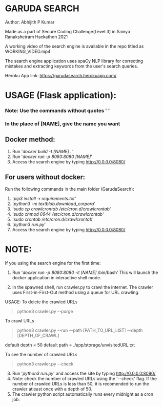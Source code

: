 # GARUDA SEARCH

Author: Abhijith P Kumar

Made as a part of Secure Coding Challenge(Level 3) in Sainya Ranakshetram Hackathon 2021

A working video of the search engine is available in the repo titled as WORKING_VIDEO.mp4

The search engine application uses spaCy NLP library for correcting mistakes and extracting keywords from the user's search queries.

Heroku App link: https://garudasearch.herokuapp.com/

# USAGE (Flask application):

### Note: Use the commands without quotes ' '
### In the place of [NAME], give the name you want

## Docker method:

1. Run '*docker build -t [NAME] .*'
2. Run '*docker run -p 8080:8080 [NAME]*'
3. Access the search engine by typing http://0.0.0.0:8080/


## For users without docker:

Run the following commands in the main folder (GarudaSearch):

1. '*pip3 install -r requirements.txt*' 
2. '*python3 -m textblob.download_corpora*'
3. '*sudo cp crawlcrontab /etc/cron.d/crawlcrontab*'
4. '*sudo chmod 0644 /etc/cron.d/crawlcrontab*'
5. '*sudo crontab /etc/cron.d/crawlcrontab*'
6. '*python3 run.py*'
7. Access the search engine by typing http://0.0.0.0:8080/ 

# NOTE:

If you using the search engine for the first time:
1. Run '*docker run -p 8080:8080 -it [NAME]* /bin/bash'
This will launch the docker application in interactive shell mode.

2. In the spawned shell, run crawler.py to crawl the internet. The crawler uses First-in-First-Out method using a queue for URL crawling.

USAGE:
To delete the crawled URLs

>python3 crawler.py --purge

To crawl URLs

>python3 crawler.py --run --path [PATH_TO_URL_LIST] --depth [DEPTH_OF_CRAWL]

default depth = 50
default path = ./app/storage/unvisitedURL.txt

To see the number of crawled URLs

>python3 crawler.py --check

3. Run '*python3 run.py*' and access the site by typing http://0.0.0.0:8080/
4. Note: check the number of crawled URLs using the '--check' flag. If the number of crawled URLs is less than 50, it is recomended to run the crawler atleast once with a depth of 50.
5. The crawler python script automatically runs every midnight as a cron job.
